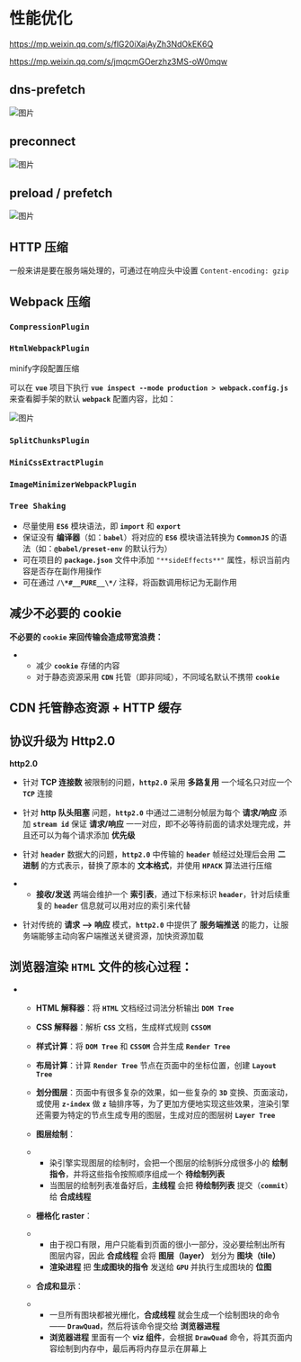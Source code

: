 # 性能优化

https://mp.weixin.qq.com/s/flG20iXajAyZh3NdOkEK6Q

https://mp.weixin.qq.com/s/jmqcmGOerzhz3MS-oW0mqw

## dns-prefetch

![图片](https://mmbiz.qpic.cn/mmbiz_jpg/p3q0CDzmjJMFpFx9gBWEFxGIBVuicugOPCXS243unF7icM7WiceWLjicgWHqPnDzWjGWsqee16Ebn69LkSymN7v0Jw/640?wx_fmt=other&wxfrom=5&wx_lazy=1&wx_co=1)

## **preconnect**

![图片](https://mmbiz.qpic.cn/mmbiz_jpg/p3q0CDzmjJMFpFx9gBWEFxGIBVuicugOPQUECodt0SlVEmiauyUdVV8LxicGBYiaxwlrXWcicdZeUmQicpjCiayaZS6sA/640?wx_fmt=other&wxfrom=5&wx_lazy=1&wx_co=1)



## **preload / prefetch** 

![图片](https://mmbiz.qpic.cn/mmbiz_jpg/p3q0CDzmjJMFpFx9gBWEFxGIBVuicugOPGb5icPM4uZicIaaZfwM1hXH3Qr30GSJOxnHYOLUUQzh91dMzwxdE5zicg/640?wx_fmt=other&wxfrom=5&wx_lazy=1&wx_co=1)

## **HTTP 压缩**

一般来讲是要在服务端处理的，可通过在响应头中设置 `Content-encoding: gzip`



## **Webpack 压缩**

### **`CompressionPlugin`**



### **`HtmlWebpackPlugin`**

minify字段配置压缩

可以在 **`vue`** 项目下执行 **`vue inspect --mode production > webpack.config.js`** 来查看脚手架的默认 **`webpack`** 配置内容，比如：

![图片](https://mmbiz.qpic.cn/mmbiz_jpg/p3q0CDzmjJMFpFx9gBWEFxGIBVuicugOPcRsqptuWDmyBjf2YtGmKlOe7lNrf4laWzcjaNgEVic4gbNS5tqn1yHw/640?wx_fmt=other&wxfrom=5&wx_lazy=1&wx_co=1)

### **`SplitChunksPlugin`**



### **`MiniCssExtractPlugin`** 



### **`ImageMinimizerWebpackPlugin`** 



### **`Tree Shaking`**

- 尽量使用 **`ES6`** 模块语法，即 **`import`** 和 **`export`**
- 保证没有 **编译器**（如：**`babel`**）将对应的 **`ES6`** 模块语法转换为 **`CommonJS`** 的语法（如：**`@babel/preset-env`** 的默认行为）
- 可在项目的 **`package.json`** 文件中添加 `"**sideEffects**"` 属性，标识当前内容是否存在副作用操作
- 可在通过 **`/\*#__PURE__\*/`** 注释，将函数调用标记为无副作用

## **减少不必要的 cookie**

**不必要的 `cookie` 来回传输会造成带宽浪费：**

- - 减少 **`cookie`** 存储的内容
  - 对于静态资源采用 **`CDN`** 托管（即非同域），不同域名默认不携带 **`cookie`**

## **CDN 托管静态资源 + HTTP 缓存**

## **协议升级为 Http2.0**

**http2.0**

- 针对 **TCP 连接数** 被限制的问题，**`http2.0`** 采用 **多路复用** 一个域名只对应一个 **`TCP`** 连接

- 针对 **http 队头阻塞** 问题，**`http2.0`** 中通过二进制分帧层为每个 **请求/响应** 添加 **`stream id`** 保证 **请求/响应** 一一对应，即不必等待前面的请求处理完成，并且还可以为每个请求添加 **优先级**

- 针对 **`header`** 数据大的问题，**`http2.0`** 中传输的 **`header`** 帧经过处理后会用 **二进制** 的方式表示，替换了原本的 **文本格式**，并使用 **`HPACK`** 算法进行压缩

- - **接收/发送** 两端会维护一个 **索引表**，通过下标来标识 **`header`**，针对后续重复的 **`header`** 信息就可以用对应的索引来代替

- 针对传统的 **请求 —> 响应** 模式，**`http2.0`** 中提供了 **服务端推送** 的能力，让服务端能够主动向客户端推送关键资源，加快资源加载

## 浏览器渲染 **`HTML`** 文件的核心过程：

- - **HTML 解释器**：将 **`HTML`** 文档经过词法分析输出 **`DOM Tree`**

  - **CSS 解释器**：解析 **`CSS`** 文档，生成样式规则 **`CSSOM`**

  - **样式计算**：将 **`DOM Tree`** 和 **`CSSOM`** 合并生成 **`Render Tree`**

  - **布局计算**：计算 **`Render Tree`** 节点在页面中的坐标位置，创建 **`Layout Tree`**

  - **划分图层**：页面中有很多复杂的效果，如一些复杂的 **`3D`** 变换、页面滚动，或使用 **`z-index`** 做 **`z`** 轴排序等，为了更加方便地实现这些效果，渲染引擎还需要为特定的节点生成专用的图层，生成对应的图层树 **`Layer Tree`**

  - **图层绘制**：

  - - 染引擎实现图层的绘制时，会把一个图层的绘制拆分成很多小的 **绘制指令**，并将这些指令按照顺序组成一个 **待绘制列表**
    - 当图层的绘制列表准备好后，**主线程** 会把 **待绘制列表** 提交（**`commit`**）给 **合成线程**

  - **栅格化 raster**：

  - - 由于视口有限，用户只能看到页面的很小一部分，没必要绘制出所有图层内容，因此 **合成线程** 会将 **图层（layer）** 划分为 **图块（tile）**
    - **渲染进程** 把 **生成图块的指令** 发送给 **`GPU`** 并执行生成图块的 **位图**

  - **合成和显示**：

  - - 一旦所有图块都被光栅化，**合成线程** 就会生成一个绘制图块的命令 —— **`DrawQuad`**，然后将该命令提交给 **浏览器进程**
    - **浏览器进程** 里面有一个 **viz 组件**，会根据 **`DrawQuad`** 命令，将其页面内容绘制到内存中，最后再将内存显示在屏幕上